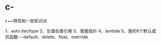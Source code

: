 # c-
c++特性和一些知识点

1、auto decltype
2、左值右值引用
3、智能指针
4、lambda
5、类的6个默认成员函数---default、delete、final、override

